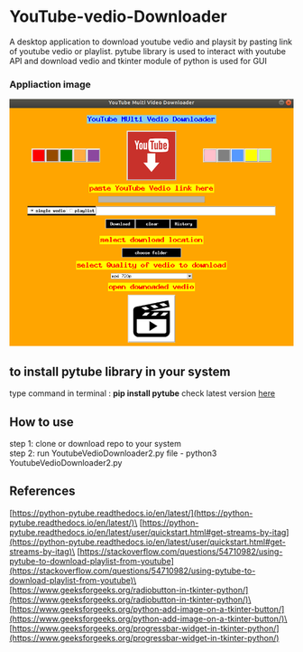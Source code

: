 # YouTube-vedio-Downloader

A desktop application to download youtube vedio and playsit by pasting link of youtube vedio or playlist. pytube library is used to interact with youtube API and download vedio and tkinter module of python is used for GUI

### Appliaction image

![Screen shot](https://github.com/AmanKathait15/YouTube-Vedio-or-Playlist-Downloader-Desktop-Application/blob/master/readme_resource/ss3.png)
 
## to install pytube library in your system
 
type command in terminal : **pip install pytube**  check latest version [here](https://pypi.org/project/pytube/)
 
## How to use

step 1: clone or download repo to your system \
step 2: run YoutubeVedioDownloader2.py file - python3 YoutubeVedioDownloader2.py

## References

[https://python-pytube.readthedocs.io/en/latest/](https://python-pytube.readthedocs.io/en/latest/)\
[https://python-pytube.readthedocs.io/en/latest/user/quickstart.html#get-streams-by-itag](https://python-pytube.readthedocs.io/en/latest/user/quickstart.html#get-streams-by-itag)\
[https://stackoverflow.com/questions/54710982/using-pytube-to-download-playlist-from-youtube](https://stackoverflow.com/questions/54710982/using-pytube-to-download-playlist-from-youtube)\
[https://www.geeksforgeeks.org/radiobutton-in-tkinter-python/](https://www.geeksforgeeks.org/radiobutton-in-tkinter-python/)\
[https://www.geeksforgeeks.org/python-add-image-on-a-tkinter-button/](https://www.geeksforgeeks.org/python-add-image-on-a-tkinter-button/)\
[https://www.geeksforgeeks.org/progressbar-widget-in-tkinter-python/](https://www.geeksforgeeks.org/progressbar-widget-in-tkinter-python/)
